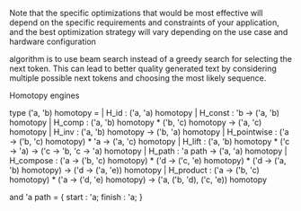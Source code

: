
Note that the specific optimizations that would be most effective will depend on the specific requirements and constraints of your application, and the best optimization strategy will vary depending on the use case and hardware configuration


algorithm is to use beam search instead of a greedy search for selecting the next token. This can lead to better quality generated text by considering multiple possible next tokens and choosing the most likely sequence.

Homotopy engines 

type ('a, 'b) homotopy =
| H_id         : ('a, 'a) homotopy
| H_const      : 'b -> ('a, 'b) homotopy
| H_comp       : ('a, 'b) homotopy * ('b, 'c) homotopy -> ('a, 'c) homotopy
| H_inv        : ('a, 'b) homotopy -> ('b, 'a) homotopy
| H_pointwise  : ('a -> ('b, 'c) homotopy) * 'a -> ('a, 'c) homotopy
| H_lift       : ('a, 'b) homotopy * ('c -> 'a) -> ('c -> 'b, 'c -> 'a) homotopy
| H_path       : 'a path -> ('a, 'a) homotopy
| H_compose    : ('a -> ('b, 'c) homotopy) * ('d -> ('c, 'e) homotopy) * ('d -> ('a, 'b) homotopy)
-> ('d -> ('a, 'e)) homotopy
| H_product    : ('a -> ('b, 'c) homotopy) * ('a -> ('d, 'e) homotopy)
-> ('a, ('b, 'd), ('c, 'e)) homotopy

and 'a path = {
start  : 'a;
finish : 'a;
}

